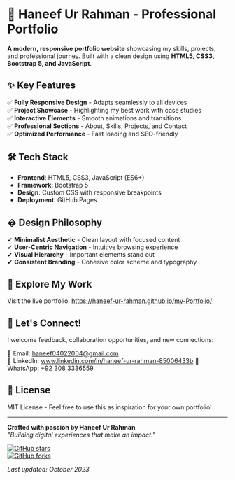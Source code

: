 # 🌟 Haneef Ur Rahman - Professional Portfolio

**A modern, responsive portfolio website** showcasing my skills, projects, and professional journey. Built with a clean design using **HTML5, CSS3, Bootstrap 5, and JavaScript**.

## ✨ Key Features

✅ **Fully Responsive Design** - Adapts seamlessly to all devices  
✅ **Project Showcase** - Highlighting my best work with case studies  
✅ **Interactive Elements** - Smooth animations and transitions  
✅ **Professional Sections** - About, Skills, Projects, and Contact  
✅ **Optimized Performance** - Fast loading and SEO-friendly  

## 🛠 Tech Stack

- **Frontend**: HTML5, CSS3, JavaScript (ES6+)  
- **Framework**: Bootstrap 5  
- **Design**: Custom CSS with responsive breakpoints  
- **Deployment**: GitHub Pages  

## � Design Philosophy

✔ **Minimalist Aesthetic** - Clean layout with focused content  
✔ **User-Centric Navigation** - Intuitive browsing experience  
✔ **Visual Hierarchy** - Important elements stand out  
✔ **Consistent Branding** - Cohesive color scheme and typography  

## 🚀 Explore My Work

Visit the live portfolio: https://haneef-ur-rahman.github.io/my-Portfolio/

## 🤝 Let's Connect!

I welcome feedback, collaboration opportunities, and new connections:

📧 Email: haneef04022004@gmail.com  
🔗 LinkedIn: www.linkedin.com/in/haneef-ur-rahman-85006433b 
📱 WhatsApp: +92 308 3336559


## 📜 License

MIT License - Feel free to use this as inspiration for your own portfolio!

---

**Crafted with passion by Haneef Ur Rahman**  
*"Building digital experiences that make an impact."*  

[![GitHub stars](https://img.shields.io/github/stars/Haneef-Ur-Rahman/my-Portfolio?style=social)](https://github.com/Haneef-Ur-Rahman/my-Portfolio/stargazers)  
[![GitHub forks](https://img.shields.io/github/forks/Haneef-Ur-Rahman/my-Portfolio?style=social)](https://github.com/Haneef-Ur-Rahman/my-Portfolio/network/members)  

*Last updated: October 2023*
